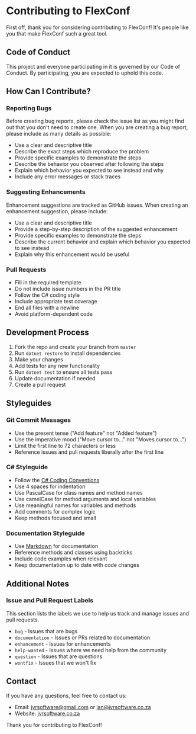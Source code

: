 # Contributing to FlexConf

First off, thank you for considering contributing to FlexConf! It's people like you that make FlexConf such a great tool.

## Code of Conduct

This project and everyone participating in it is governed by our Code of Conduct. By participating, you are expected to uphold this code.

## How Can I Contribute?

### Reporting Bugs

Before creating bug reports, please check the issue list as you might find out that you don't need to create one. When you are creating a bug report, please include as many details as possible:

* Use a clear and descriptive title
* Describe the exact steps which reproduce the problem
* Provide specific examples to demonstrate the steps
* Describe the behavior you observed after following the steps
* Explain which behavior you expected to see instead and why
* Include any error messages or stack traces

### Suggesting Enhancements

Enhancement suggestions are tracked as GitHub issues. When creating an enhancement suggestion, please include:

* Use a clear and descriptive title
* Provide a step-by-step description of the suggested enhancement
* Provide specific examples to demonstrate the steps
* Describe the current behavior and explain which behavior you expected to see instead
* Explain why this enhancement would be useful

### Pull Requests

* Fill in the required template
* Do not include issue numbers in the PR title
* Follow the C# coding style
* Include appropriate test coverage
* End all files with a newline
* Avoid platform-dependent code

## Development Process

1. Fork the repo and create your branch from `master`
2. Run `dotnet restore` to install dependencies
3. Make your changes
4. Add tests for any new functionality
5. Run `dotnet test` to ensure all tests pass
6. Update documentation if needed
7. Create a pull request

## Styleguides

### Git Commit Messages

* Use the present tense ("Add feature" not "Added feature")
* Use the imperative mood ("Move cursor to..." not "Moves cursor to...")
* Limit the first line to 72 characters or less
* Reference issues and pull requests liberally after the first line

### C# Styleguide

* Follow the [C# Coding Conventions](https://docs.microsoft.com/en-us/dotnet/csharp/programming-guide/inside-a-program/coding-conventions)
* Use 4 spaces for indentation
* Use PascalCase for class names and method names
* Use camelCase for method arguments and local variables
* Use meaningful names for variables and methods
* Add comments for complex logic
* Keep methods focused and small

### Documentation Styleguide

* Use [Markdown](https://guides.github.com/features/mastering-markdown/) for documentation
* Reference methods and classes using backticks
* Include code examples when relevant
* Keep documentation up to date with code changes

## Additional Notes

### Issue and Pull Request Labels

This section lists the labels we use to help us track and manage issues and pull requests.

* `bug` - Issues that are bugs
* `documentation` - Issues or PRs related to documentation
* `enhancement` - Issues for enhancements
* `help-wanted` - Issues where we need help from the community
* `question` - Issues that are questions
* `wontfix` - Issues that we won't fix

## Contact

If you have any questions, feel free to contact us:

* Email: jvrsoftware@gmail.com or jan@jvrsoftware.co.za
* Website: [jvrsoftware.co.za](https://jvrsoftware.co.za)

Thank you for contributing to FlexConf!
